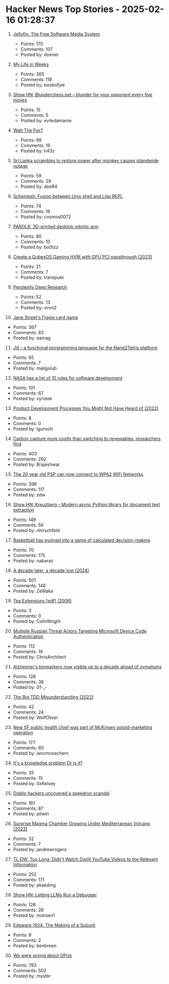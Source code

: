 # Hacker News Top Stories - 2025-02-16 01:28:37

1. [Jellyfin: The Free Software Media System](https://jellyfin.org/)
   - Points: 170
   - Comments: 107
   - Posted by: doener

2. [My Life in Weeks](https://weeks.ginatrapani.org/)
   - Points: 365
   - Comments: 118
   - Posted by: bookofjoe

3. [Show HN: Blunderchess.net – blunder for your opponent every five moves](https://blunderchess.net)
   - Points: 15
   - Comments: 5
   - Posted by: eviledamame

4. [Watt The Fox?](https://h.43z.one/blog/2025-02-12/)
   - Points: 99
   - Comments: 19
   - Posted by: h43z

5. [Sri Lanka scrambles to restore power after monkey causes islandwide outage](https://www.reuters.com/world/asia-pacific/sri-lanka-scrambles-restore-power-after-monkey-causes-islandwide-outage-2025-02-13/)
   - Points: 59
   - Comments: 29
   - Posted by: abe94

6. [Schemesh: Fusion between Unix shell and Lisp REPL](https://github.com/cosmos72/schemesh)
   - Points: 74
   - Comments: 16
   - Posted by: cosmos0072

7. [PAROL6: 3D-printed desktop robotic arm](https://source-robotics.github.io/PAROL-docs/)
   - Points: 80
   - Comments: 10
   - Posted by: bo0tzz

8. [Create a QubesOS Gaming HVM with GPU PCI passthrough (2023)](https://forum.qubes-os.org/t/create-a-gaming-hvm/19000)
   - Points: 21
   - Comments: 7
   - Posted by: transpute

9. [Perplexity Deep Research](https://www.perplexity.ai/hub/blog/introducing-perplexity-deep-research)
   - Points: 52
   - Comments: 13
   - Posted by: vinni2

10. [Jane Street's Figgie card game](https://www.figgie.com/)
   - Points: 367
   - Comments: 83
   - Posted by: eamag

11. [Jill – a functional programming language for the Nand2Tetris platform](https://github.com/mpatajac/jillc)
   - Points: 65
   - Comments: 7
   - Posted by: mailgolub

12. [NASA has a list of 10 rules for software development](https://www.cs.otago.ac.nz/cosc345/resources/nasa-10-rules.htm)
   - Points: 101
   - Comments: 67
   - Posted by: vyrotek

13. [Product Development Processes You Might Not Have Heard of (2022)](https://www.departmentofproduct.com/blog/product-development-processes-you-might-not-have-heard-of/)
   - Points: 8
   - Comments: 0
   - Posted by: lgunsch

14. [Carbon capture more costly than switching to renewables, researchers find](https://techxplore.com/news/2025-02-carbon-capture-renewables.html)
   - Points: 403
   - Comments: 292
   - Posted by: Brajeshwar

15. [The 20 year old PSP can now connect to WPA2 WiFi Networks](https://wololo.net/2025/02/14/the-20-year-old-psp-can-now-connect-to-wpa2-wifi-networks/)
   - Points: 398
   - Comments: 117
   - Posted by: zdw

16. [Show HN: Kreuzberg – Modern async Python library for document text extraction](https://github.com/Goldziher/kreuzberg)
   - Points: 149
   - Comments: 56
   - Posted by: nhirschfeld

17. [Basketball has evolved into a game of calculated decision-making](https://nabraj.com/blog/basketball-solved-sport/)
   - Points: 70
   - Comments: 175
   - Posted by: nabaraz

18. [A decade later, a decade lost (2024)](https://meyerweb.com/eric/thoughts/2024/06/07/a-decade-later-a-decade-lost/)
   - Points: 501
   - Comments: 148
   - Posted by: ZeWaka

19. [Tea Extensions [pdf] (2006)](https://tayloredge.com/reference/Mathematics/TEA-XTEA.pdf)
   - Points: 3
   - Comments: 0
   - Posted by: ColinWright

20. [Multiple Russian Threat Actors Targeting Microsoft Device Code Authentication](https://www.volexity.com/blog/2025/02/13/multiple-russian-threat-actors-targeting-microsoft-device-code-authentication/)
   - Points: 112
   - Comments: 19
   - Posted by: ChrisArchitect

21. [Alzheimer's biomarkers now visible up to a decade ahead of symptoms](https://newatlas.com/brain/alzheimers-dementia/alzheimers-biomarkers-visible-decade-before-symptoms/)
   - Points: 128
   - Comments: 38
   - Posted by: 01-_-

22. [The Big TDD Misunderstanding (2022)](https://linkedrecords.com/the-big-tdd-misunderstanding-8e22c2f1fc21)
   - Points: 42
   - Comments: 24
   - Posted by: WolfOliver

23. [New SF public health chief was part of McKinsey opioid-marketing operation](https://sfstandard.com/2025/02/14/san-francisco-department-public-health-daniel-tsai-opioids-mckinsey/)
   - Points: 177
   - Comments: 60
   - Posted by: iancmceachern

24. [It's a knowledge problem Or is it?](https://josvisser.substack.com/p/its-a-knowledge-problem-or-is-it)
   - Points: 35
   - Comments: 15
   - Posted by: 0xKelsey

25. [Diablo hackers uncovered a speedrun scandal](https://arstechnica.com/gaming/2025/02/the-diablo-hackers-that-debunked-a-record-speedrun/)
   - Points: 161
   - Comments: 87
   - Posted by: pitwin

26. [Surprise Magma Chamber Growing Under Mediterranean Volcano (2023)](https://news.agu.org/press-release/surprise-magma-chamber-growing-under-mediterranean-volcano/)
   - Points: 32
   - Comments: 7
   - Posted by: jandrewrogers

27. [TL;DW: Too Long; Didn't Watch Distill YouTube Videos to the Relevant Information](https://tldw.tube/)
   - Points: 252
   - Comments: 171
   - Posted by: pkaeding

28. [Show HN: Letting LLMs Run a Debugger](https://github.com/mohsen1/llm-debugger-vscode-extension)
   - Points: 126
   - Comments: 28
   - Posted by: mohsen1

29. [Edgware 1924: The Making of a Suburb](https://www.modernism-in-metroland.co.uk/blog/edgware-1924-the-making-of-a-suburb)
   - Points: 8
   - Comments: 2
   - Posted by: benbreen

30. [We were wrong about GPUs](https://fly.io/blog/wrong-about-gpu/)
   - Points: 793
   - Comments: 502
   - Posted by: mxstbr

